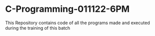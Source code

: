 # C-Programming-011122-6PM
This Repository contains code of all the programs made and executed during the training of this batch
